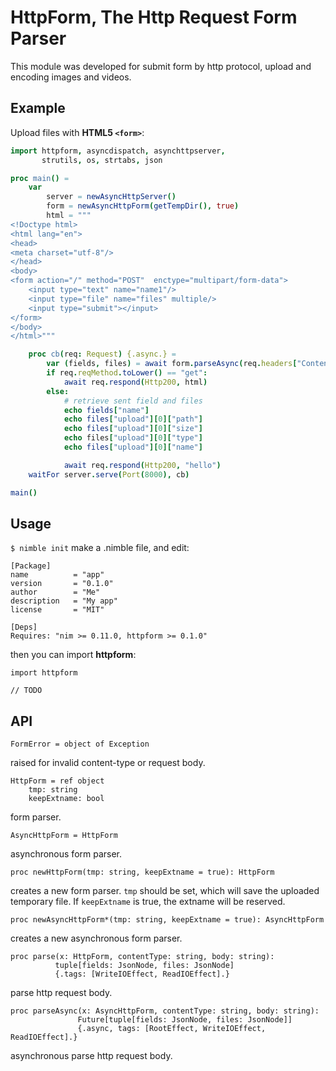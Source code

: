 HttpForm, The Http Request Form Parser
==========================================

This module was developed for submit form by http protocol, upload and encoding images and videos.

Example
--------

Upload files with **HTML5 `<form>`**:

```nim
import httpform, asyncdispatch, asynchttpserver,
       strutils, os, strtabs, json

proc main() =
    var
        server = newAsyncHttpServer()
        form = newAsyncHttpForm(getTempDir(), true)
        html = """
<!Doctype html>
<html lang="en">
<head>
<meta charset="utf-8"/>
</head>
<body>
<form action="/" method="POST"  enctype="multipart/form-data">
    <input type="text" name="name1"/>
    <input type="file" name="files" multiple/>
    <input type="submit"></input>
</form>
</body>
</html>"""

    proc cb(req: Request) {.async.} =
        var (fields, files) = await form.parseAsync(req.headers["Content-Type"], req.body)
        if req.reqMethod.toLower() == "get":
            await req.respond(Http200, html)
        else:
            # retrieve sent field and files
			echo fields["name"] 
        	echo files["upload"][0]["path"] 
        	echo files["upload"][0]["size"] 
        	echo files["upload"][0]["type"]
        	echo files["upload"][0]["name"] 

            await req.respond(Http200, "hello")
    waitFor server.serve(Port(8000), cb)

main()
```

Usage
-------

`$ nimble init` make a .nimble file, and edit:

```
[Package]
name          = "app"
version       = "0.1.0"
author        = "Me"
description   = "My app"
license       = "MIT"

[Deps]
Requires: "nim >= 0.11.0, httpform >= 0.1.0"
```

then you can import **httpform**:

```
import httpform

// TODO
```

API
----

```
FormError = object of Exception
```

raised for invalid content-type or request body.

```
HttpForm = ref object
    tmp: string
    keepExtname: bool
```

form parser. 

```
AsyncHttpForm = HttpForm
```

asynchronous form parser.

```
proc newHttpForm(tmp: string, keepExtname = true): HttpForm
```

creates a new form parser. `tmp` should be set, which will save the uploaded temporary file. If `keepExtname` is true, the extname will be reserved.

```
proc newAsyncHttpForm*(tmp: string, keepExtname = true): AsyncHttpForm
```

creates a new asynchronous form parser.

```
proc parse(x: HttpForm, contentType: string, body: string):
          tuple[fields: JsonNode, files: JsonNode]
          {.tags: [WriteIOEffect, ReadIOEffect].}
```

parse http request body.

```
proc parseAsync(x: AsyncHttpForm, contentType: string, body: string):
               Future[tuple[fields: JsonNode, files: JsonNode]]
               {.async, tags: [RootEffect, WriteIOEffect, ReadIOEffect].}
```

asynchronous parse http request body.
